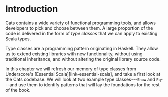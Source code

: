 # Introduction

Cats contains a wide variety of functional programming tools, and allows developers to pick and choose between them. A large proportion of the code is delivered in the form of *type classes* that we can apply to existing Scala types.

Type classes are a programming pattern originating in Haskell. They allow us to extend existing libraries with new functionality, without using traditional inheritance, and without altering the original library source code.

In this chapter we will refresh our memory of type classes from Underscore's [Essential Scala][link-essential-scala], and take a first look at the Cats codebase. We will look at two example type classes---`Show` and `Eq`---and use them to identify patterns that will lay the foundations for the rest of the book.

